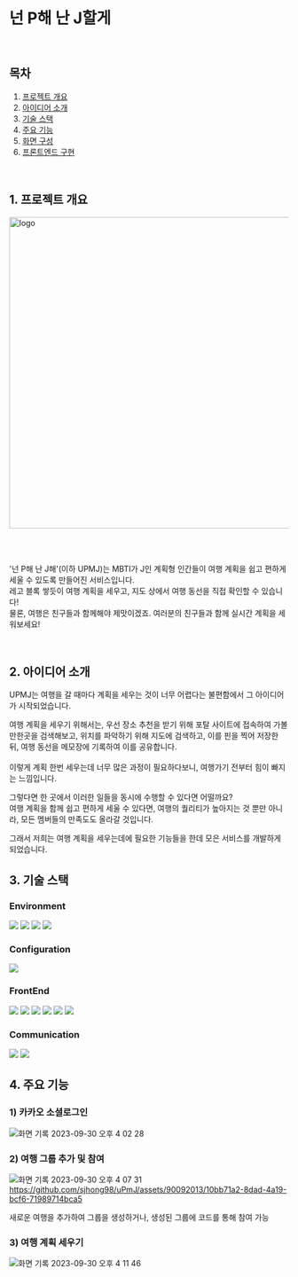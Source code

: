 # 넌 P해 난 J할게

<br/>

## 목차
1. [프로젝트 개요](#프로젝트개요)<br/>
2. [아이디어 소개](#아이디어소개)<br/>
3. [기술 스택](#기술스택)<br/>
4. [주요 기능](#주요기능)<br/>
5. [화면 구성](#화면구성)<br/>
6. [프론트엔드 구현](#프론트엔드구현)<br/>

<br/>

<a name='프로젝트개요' />

## 1. 프로젝트 개요
<img width="562" alt="logo" src="https://github.com/sjhong98/uPmJ/assets/90092013/64915d0e-18fd-4da8-a000-28be5c2776c1">

<br/><br/>

'넌 P해 난 J해'(이하 UPMJ)는 MBTI가 J인 계획형 인간들이 여행 계획을 쉽고 편하게 세울 수 있도록 만들어진 서비스입니다. <br/>
레고 블록 쌓듯이 여행 계획을 세우고, 지도 상에서 여행 동선을 직접 확인할 수 있습니다! <br/>
물론, 여행은 친구들과 함께해야 제맛이겠죠. 여러분의 친구들과 함께 실시간 계획을 세워보세요!

<br/>

<a name='아이디어소개' />

## 2. 아이디어 소개

UPMJ는 여행을 갈 때마다 계획을 세우는 것이 너무 어렵다는 불편함에서 그 아이디어가 시작되었습니다. <br/>

여행 계획을 세우기 위해서는, 우선 장소 추천을 받기 위해 포탈 사이트에 접속하여 가볼만한곳을 검색해보고, 위치를 파악하기 위해 지도에 검색하고, 이를 핀을 찍어 저장한 뒤, 여행 동선을 메모장에 기록하여 이를 공유합니다. <br/><br/>
이렇게 계획 한번 세우는데 너무 많은 과정이 필요하다보니, 여행가기 전부터 힘이 빠지는 느낌입니다.<br/>

그렇다면 한 곳에서 이러한 일들을 동시에 수행할 수 있다면 어떨까요?<br/>
여행 계획을 함께 쉽고 편하게 세울 수 있다면, 여행의 퀄리티가 높아지는 것 뿐만 아니라, 모든 멤버들의 만족도도 올라갈 것입니다.<br/>

그래서 저희는 여행 계획을 세우는데에 필요한 기능들을 한데 모은 서비스를 개발하게 되었습니다.<br/>

<a name='기술스택' />

## 3. 기술 스택

### Environment
<img src="https://img.shields.io/badge/visual studio code-007ACC?style=for-the-badge&logo=visualstudiocode&logoColor=white"> <img src="https://img.shields.io/badge/git-F05032?style=for-the-badge&logo=git&logoColor=white"> <img src="https://img.shields.io/badge/github-181717?style=for-the-badge&logo=github&logoColor=white"> <img src="https://img.shields.io/badge/github actions-F05032?style=for-the-badge&logo=githubactions&logoColor=white">

### Configuration
<img src="https://img.shields.io/badge/npm-CB3837?style=for-the-badge&logo=npm&logoColor=white">

### FrontEnd
<img src="https://img.shields.io/badge/javascript-F7DF1E?style=for-the-badge&logo=javascript&logoColor=white"> <img src="https://img.shields.io/badge/react-61DAFB?style=for-the-badge&logo=react&logoColor=white"> <img src="https://img.shields.io/badge/redux-764ABC?style=for-the-badge&logo=redux&logoColor=white"> <img src="https://img.shields.io/badge/kakao-FFCD00?style=for-the-badge&logo=kakao&logoColor=white"> <img src="https://img.shields.io/badge/mui-007FFF?style=for-the-badge&logo=mui&logoColor=white"> <img src="https://img.shields.io/badge/greensock-88CE02?style=for-the-badge&logo=greensock&logoColor=white"> 

### Communication
<img src="https://img.shields.io/badge/notion-000000?style=for-the-badge&logo=notion&logoColor=white"> <img src="https://img.shields.io/badge/discord-5865F2?style=for-the-badge&logo=discord&logoColor=white"> 

<a name='주요기능' />

## 4. 주요 기능

### 1) 카카오 소셜로그인
![화면 기록 2023-09-30 오후 4 02 28](https://github.com/sjhong98/uPmJ/assets/90092013/3315cea7-8a54-4130-bf8f-e867f161f0b7)


### 2) 여행 그룹 추가 및 참여
![화면 기록 2023-09-30 오후 4 07 31](https://github.com/sjhong98/uPmJ/assets/90092013/5c8e9fb1-ce2a-4845-96c8-45a6f5d190d8)
<br/>
https://github.com/sjhong98/uPmJ/assets/90092013/10bb71a2-8dad-4a19-bcf6-71989714bca5


새로운 여행을 추가하여 그룹을 생성하거나, 생성된 그룹에 코드를 통해 참여 가능


### 3) 여행 계획 세우기
![화면 기록 2023-09-30 오후 4 11 46](https://github.com/sjhong98/uPmJ/assets/90092013/04303f73-4967-457f-a9a5-33f3f2e480af)
<br/>





